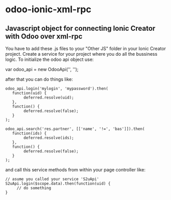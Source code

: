 # odoo-ionic-xml-rpc
## Javascript object for connecting Ionic Creator with Odoo over xml-rpc

You have to add these .js files to your "Other JS" folder in your Ionic Creator project. Create a service for your project where you do all the bussiness logic. To initialize the odoo api object use:

var odoo_api = new OdooApi('<url from your odoo instance>', '<database you want to use>');

after that you can do things like:

```
odoo_api.login('mylogin', 'mypassword').then(
   function(uid) {
        deferred.resolve(uid);
   }, 
   function() {
        deferred.resolve(false);
   }
);
```

```
odoo_api.search('res.partner', [['name', '!=', 'bas']]).then(
   function(ids) {
        deferred.resolve(ids);
   }, 
   function() {
        deferred.resolve(false);
   }
);
```
and call this service methods from within your page controller like:

```
// asume you called your service 'S2uApi'
S2uApi.login($scope.data).then(function(uid) {
     // do something
}
```
